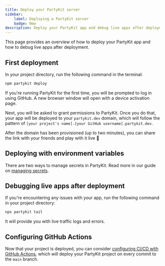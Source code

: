 ```yaml
---
title: Deploy your PartyKit server
sidebar:
    label: Deploying a PartyKit server
    badge: New
description: Deploy your PartyKit app and debug live apps after deployment
---
```


This page provides an overview of how to deploy your PartyKit app and how to debug live apps after deployment.

## First deployment

In your project directory, run the following command in the terminal:

```bash
npm partykit deploy
```

If you’re running PartyKit for the first time, you will be prompted to log in using GitHub. A new browser window will open with a device activation page.

Next, you will be asked to grant permissions to PartyKit. Once you do that, your app will be deployed to your `partykit.dev` domain, which will follow the pattern of `[your project's name].[your GitHub username].partykit.dev`.

After the domain has been provisioned (up to two minutes), you can share the link with your friends and play with it live 🥳

## Deploying with environment variables

There are two ways to manage secrets in PartyKit. Read more in our guide on [managing secrets](../guides/managing-environment-variables.md).

## Debugging live apps after deployment

If you're encountering any issues with your app, run the following command in your project directory:

```ts
npx partykit tail
```

It will provide you with live traffic logs and errors.

## Configuring GitHub Actions

Now that your project is deployed, you can consider [configuring CI/CD with GitHub Actions](https://docs.partykit.io/guides/setting-up-ci-cd-with-github-actions), which will deploy your PartyKit project on every commit to the `main` branch.